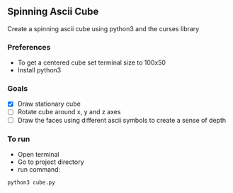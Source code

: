 ## Spinning Ascii Cube
Create a spinning ascii cube using python3 and the curses library

### Preferences
- To get a centered cube set terminal size to 100x50
- Install python3

### Goals
- [x] Draw stationary cube
- [ ] Rotate cube around x, y and z axes
- [ ] Draw the faces using different ascii symbols to create a sense of depth

### To run
- Open terminal
- Go to project directory
- run command:
```sh
python3 cube.py
```
